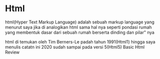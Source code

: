 # Html
html(Hyper Text Markup Language) adalah sebuah markup language yang menurut saya jika di analogikan html sama hal nya seperti pondasi rumah yang membentuk dasar dari sebuah rumah berserta dinding dan pilar" nya

html di temukan oleh Tim Berners-Le padah tahun 1991(Html1) hingga saya menulis catatn ini 2020 sudah sampai pada versi 5(Html5)
Basic Html Review
